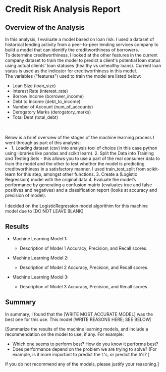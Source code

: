 # Credit Risk Analysis Report

## Overview of the Analysis

In this analysis, I evaluate a model based on loan risk. I used a dataset of historical lending activity 
from a peer-to-peer lending services company to build a model that can identify the creditworthiness of 
borrowers.
<br>
To determine creditworthiness, I looked at the other features in the current company dataset to train the model
to predict a client's potential loan status using actual clients' loan statuses (healthy vs unhealthy loans).
Current loan status is used as the indicator for creditworthiness in this model.
<br>
The variables ("features") used to train the model are listed below:
* Loan Size (loan_size)
* Interest Rate (interest_rate)
* Borrow Income (borrower_income)
* Debt to Income (debt_to_income)
* Number of Account (num_of_accounts)
* Derogatory Marks (derogatory_marks)
* Total Debt (total_debt)
<br>
<br>
Below is a brief overview of the stages of the machine learning process I went through as part of this 
analysis:
<li>
1. Loading dataset (csv) into analysis tool of choice (in this case python using libraries like pandas 
and scikit learn). 
2. Split the Data into Training and Testing Sets - this allows you to use a part of the real consumer data
to train the model and the other to test whether the model is predicting creditworthiness in a satisfactory 
manner. I used train_test_split from scikit-learn for this step, amongst other functions.
3. Create a (Logistic Regression) model with the original data
4. Evaluate the model’s performance by generating a confusion matrix (evaluates true and false positives and
negatives) and a classification report (looks at accuracy and precision of model).
</li>
<br>
I decided on the LogisticRegression model algorithim for this machine model due to [DO NOT LEAVE BLANK]


## Results

* Machine Learning Model 1:
    * Description of Model 1 Accuracy, Precision, and Recall scores.

* Machine Learning Model 2:
    * Description of Model 2 Accuracy, Precision, and Recall scores.

* Machine Learning Model 3:
    * Description of Model 3 Accuracy, Precision, and Recall scores.

## Summary
In summary, I found that the [WRITE MOST ACCURATE MODEL] was the best one for this use. This model [WRITE 
REASONS HERE; SEE BELOW]

[Summarize the results of the machine learning models, and include a recommendation on the model to use, if any. For example:

* Which one seems to perform best? How do you know it performs best?
* Does performance depend on the problem we are trying to solve? (For example, is it more important to predict the `1`'s, or predict the `0`'s? )

If you do not recommend any of the models, please justify your reasoning.]
